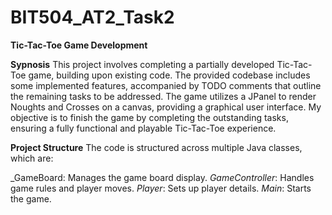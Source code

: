 # BIT504_AT2_Task2

**Tic-Tac-Toe Game Development**

**Sypnosis**
This project involves completing a partially developed Tic-Tac-Toe game, building upon existing code. The provided codebase includes some implemented features, accompanied by TODO comments that outline the remaining tasks to be addressed. The game utilizes a JPanel to render Noughts and Crosses on a canvas, providing a graphical user interface. My objective is to finish the game by completing the outstanding tasks, ensuring a fully functional and playable Tic-Tac-Toe experience.

**Project Structure**
The code is structured across multiple Java classes, which are:

_GameBoard: Manages the game board display.
_GameController_: Handles game rules and player moves.
_Player_: Sets up player details.
_Main_: Starts the game.
